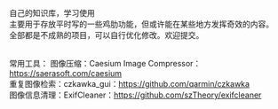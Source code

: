 自己的知识库，学习使用<br>
主要用于存放平时写的一些鸡肋功能，但或许能在某些地方发挥奇效的内容。<br>
全部都是不成熟的项目，可以自行优化修改。欢迎提交。<br>
<br>

常用工具：
图像压缩：Caesium Image Compressor：https://saerasoft.com/caesium<br>
重复图像检索：czkawka_gui：https://github.com/qarmin/czkawka<br>
图像信息清理：ExifCleaner：https://github.com/szTheory/exifcleaner<br>